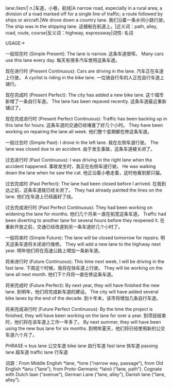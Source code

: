lane:/leɪn/| n.|车道，小巷，航线|A narrow road, especially in a rural area; a division of a road marked off for a single line of traffic; a route followed by ships or aircraft.|We drove down a country lane. 我们沿着一条乡间小路行驶。 The ship was in the shipping lane. 这艘船在航道上。|近义词：path, alley, road, route, course|反义词：highway, expressway|词性: 名词

USAGE->

一般现在时 (Simple Present):
The lane is narrow.  这条车道很窄。
Many cars use this lane every day. 每天有很多汽车使用这条车道。

现在进行时 (Present Continuous):
Cars are driving in the lane. 汽车正在车道上行驶。
A cyclist is riding in the bike lane. 一位骑自行车的人正在自行车道上骑行。

现在完成时 (Present Perfect):
The city has added a new bike lane.  这个城市新增了一条自行车道。
The lane has been repaved recently. 这条车道最近重新铺过了。

现在完成进行时 (Present Perfect Continuous):
Traffic has been backing up in this lane for hours. 这条车道的交通已经堵塞了好几个小时。
They have been working on repairing the lane all week. 他们整个星期都在修这条车道。

一般过去时 (Simple Past):
I drove in the left lane. 我在左侧车道行驶。
The lane was closed due to an accident. 由于发生事故，这条车道被关闭了。

过去进行时 (Past Continuous):
I was driving in the right lane when the accident happened. 事故发生时，我正在右侧车道行驶。
He was walking down the lane when he saw the cat. 他正沿着小巷走着，这时他看到那只猫。


过去完成时 (Past Perfect):
The lane had been closed before I arrived. 在我到达之前，这条车道就已经关闭了。
They had already painted the lines on the lane. 他们在车道上已经画好了线。

过去完成进行时 (Past Perfect Continuous):
They had been working on widening the lane for months.  他们几个月来一直在拓宽这条车道。
Traffic had been diverting to another lane for several hours before they reopened it. 在重新开放之前，交通已经改道到另一条车道好几个小时了。

一般将来时 (Simple Future):
The lane will be closed tomorrow for repairs. 明天这条车道将关闭进行维修。
They will add a new lane to the highway next year.  明年他们将在高速公路上增加一条新车道。

将来进行时 (Future Continuous):
This time next week, I will be driving in the fast lane. 下周这个时候，我将在快车道上行驶。
They will be working on the lane all next month. 他们下个月将一直在修这条车道。


将来完成时 (Future Perfect):
By next year, they will have finished the new lane. 到明年，他们将完成新车道的建设。
The city will have added several bike lanes by the end of the decade. 到十年末，该市将增加几条自行车道。


将来完成进行时 (Future Perfect Continuous):
By the time the project is finished, they will have been working on the lane for over a year. 到项目结束时，他们将在该车道上工作一年多了。
By next summer, they will have been using the new bus lane for six months. 到明年夏天，他们将已经使用新的公交车道六个月了。


PHRASE->
bus lane 公交车道
bike lane 自行车道
fast lane 快车道
passing lane 超车道
traffic lane 行车道


词源：From Middle English *lane, *lone (“narrow way, passage”), from Old English *lanu (“lane”), from Proto-Germanic *lainō (“lane, path”).  Cognate with Dutch laan (“avenue”), German Lane (“lane, alley”), Danish lane (“lane, alley”).
